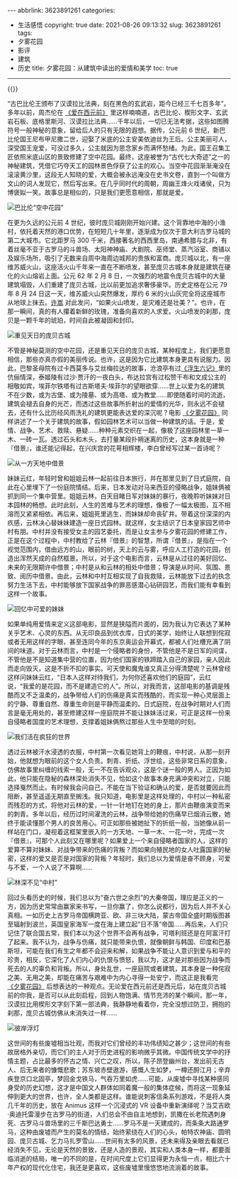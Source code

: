 ﻿﻿---
abbrlink: 3623891261
categories:
- 生活感悟
copyright: true
date: 2021-08-26 09:13:32
slug: 3623891261
tags:
- 夕雾花园
- 影评
- 建筑
- 历史
title: 夕雾花园：从建筑中读出的爱情和美学
toc: true
---

{{<douban type="movie" id="30238379">}}

“古巴比伦王颁布了汉谟拉比法典，刻在黑色的玄武岩，距今已经三千七百多年”。多年以前，周杰伦在 [《爱在西元前》](https://www.bilibili.com/video/BV1Vx411G7Aj/) 里这样喃喃道，古巴比伦、楔形文字、玄武岩石板、底格里斯河、汉谟拉比法典……千年以后，一切已无法考据，这些如图腾符号一般神秘的意象，留给后人的只有无限的遐想。据传，公元前 6 世纪，新巴比伦国王尼布甲尼撒二世，迎娶了米底的公主安美依迪丝为王后。公主美丽可人，深受国王宠爱，可没过多久，公主就因为思念家乡而满怀愁绪。为此，国王召集工匠依照米底山区的景致修建了空中花园。最终，这座被誉为“古代七大奇迹”之一的神秘建筑，凭借它巧夺天工的园林景色俘获了公主的欢心。当空中花园渐渐淹没在滚滚黄沙里，这段无人知晓的爱，大概会被永远淹没在史书文卷，直到一个叫做方文山的词人发现它，然后写出来。在几乎同时代的周朝，周幽王烽火戏诸侯，只为博褒姒一笑。故事总是相似的，只是我们更愿意相信，那就是爱。

![巴比伦“空中花园”](https://i.loli.net/2021/08/27/vL3PmCX9TUfuqN1.jpg)

在更为久远的公元前 4 世纪，彼时庞贝城刚刚开始兴建。这个背靠地中海的小渔村，依托着天然的港口优势，在短短几十年里，逐渐成为仅次于意大利古罗马城的第二大城市。它北距罗马 300 千米，西接著名的西西里岛，南通希腊与北非，有着丝毫不亚于古罗马的斗兽场、太阳神神庙、大剧院、巫师堂、蒸汽浴室、商铺以及娱乐场所，吸引了无数来自周中海周边城邦的贵族和富商。庞贝城以北，有一座维苏威火山，这座活火山千年来一直在不断喷发，甚至庞贝古城本身就是建筑在硬化的火山熔岩上面。公元 62 年 2 月 8 日，一次强烈的地震令庞贝古城中的大量建筑塌毁，人们重建了庞贝古城，比以前更加追求奢侈豪华。历史定格在公元 79 年 8 月 24 日这一天，维苏威火山突然爆发，厚约 6 米的火山灰完全将这座城市从地球上抹去。[许嵩](https://music.163.com/#/song?id=1842802205) 对此发问，“如果火山喷发，是灾难还是壮美？”。也许，在那一瞬间，真的有人攥着新鲜的玫瑰，准备向喜欢的人求爱。火山喷发的刹那，庞贝是一颗千年的琥珀，时间自此被凝固和封印。

![重见天日的庞贝古城](https://i.loli.net/2021/08/27/bte7TPhu15aErHv.jpg)

不管是神秘莫测的空中花园，还是重见天日的庞贝古城，某种程度上，我们更愿意相信，那些亦真亦假的美丽传说。也许，这是因为它比建筑本身更具有说服力。因此，巴黎圣母院有过卡西莫多与艾丝梅拉达的故事，沧浪亭有过[《浮生六记》](https://book.douban.com/subject/1088581/)里的伉俪情深，泰姬陵有过沙·贾汗的一夜白头，布达拉宫有过松赞干布和文成公主的相敬如宾，埃菲尔铁塔有过古斯塔夫·埃菲尔的望眼欲穿……世上以爱为名的建筑不在少数，或为古堡、或为陵墓、或为高塔、或为教堂……即使随着时间的流逝，建筑会褪去自身的光芒，而透过这些故事所折射出的爱情的光华，则永远不会褪去，还有什么比历经风雨洗礼的建筑更能表达爱的深沉呢？电影 [《夕雾花园》](https://movie.douban.com/subject/30238379/) 同样讲述了一个关于建筑的故事，假如园林艺术可以当做一种建筑的话。于是，爱情、战争、艺术、救赎、悬疑……种种元素交织在一起，像极了这座园林里一草一木、一砖一瓦。透过石头和木头，去打量某段扑朔迷离的历史，这本身就是一种『借景』，谁还能记得起，在兴庆宫的花萼相辉楼，李白曾经写过某一首诗呢？

![从一方天地中借景](https://i.loli.net/2021/08/27/D2mPAnxp3Zlo6hv.jpg)

妹妹云红，年轻时曾和姐姐云林一起前往日本旅行，并在那里见到了日式庭院，自此在心里埋下了一份庭院情结。后来，日本发动对马来西亚的侵略战争，姐妹俩被抓到同一个集中营里。姐姐云林，白天目睹日军对妹妹的暴行，夜晚聆听妹妹对日本园林的畅想。此时此刻，人生的苦难与艺术的理想，像极了一幅太极图，互不相溶而又紧紧相依。再后来，姐姐死里逃生，而妹妹却命丧矿井。带着这份深深的内疚感，云林决心替妹妹建造一座日式园林。就这样，女主结识了日本皇家园艺师中村有朋。中村并没有接受女主的园艺委托，而是让女主参与夕雾花园的修建工作，正是在这个过程中，中村教给了云林『借景』的智慧，所谓『借景』，是指在一个视觉范围内，借由远方的山，眼前的树，天上的云与雾，呼应人工打造的花园，创造出浑然天成的自然框景。所以，对于这个电影而言，云林是从过往的美好回忆、未来的无限期许中借景；中村是从和云林的相处中借景；导演是从时间、氛围、景致、阅历中借景。由此，云林和中村互相实现了自我救赎，云林能放下过去的执念努力生活下去，中村能够放下国家战争的罪恶感潜心钻研园艺，而我们能有幸看到这样一个故事。

![回忆中可爱的妹妹](https://i.loli.net/2021/08/27/Fv8x1ObSHcuiX2w.jpg)

如果单纯用爱情来定义这部电影，显然是狭隘而片面的，因为我认为它表达了某种关乎艺术、心灵的东西。从无印良品到优衣库，日式的美学，始终让人联想到侘寂或者无用这样的字眼，甚至连同今年的东京奥运会开幕式，都被人们吐槽充满了阴间的味道。对于云林而言，中村是一个侵略者的身份，不管他是不是日军的间谍，不管他是不是知道集中营的位置，因为他们国家的铁蹄踏入自己的家园，亲人因此而走向毁灭，这是不折不扣的事实。可天使和魔鬼谁又真正分得清楚呢？云林曾经这样问妹妹云红，“日本人这样对待我们，为何你还喜欢他们的庭园”，云红说，“我爱的是花园，而不是建造它的人”。所以，对我而言，这部电影的基调是残酷而又不乏温柔的，战争带给人们的伤痛是真实而残酷的，而实现一种心灵层面上的宁静、尊重自然、尊重生命则是平静而温柔的。日式庭院，在战争时期对人们而言是毫无用处的，甚至修建这样一座庭院并不能让妹妹活过来，可正是这样一份来自侵略者国度的艺术理想，支撑着姐妹俩熬过那些人生中至暗的时刻。

![我们活在疯狂的世界](https://i.loli.net/2021/08/27/jl9D7bTKYJGMXIH.jpg)

透过云林被汗水浸透的衣服，中村第一次看见她背上的鞭痕，中村说，从那一刻开始，他就想为眼前的这个女人负责。刺青、折纸、浮世绘，这些非常日系的意象，仿佛故事里纠缠的线索一般，无一不在告诉观众，这是个谜一般的男人。正因为如此，他只能在隐秘的森林深处消失不见，恰如这个故事本身充满冲突和对立，只能选择戛然而止。有时候我会问自己，不能在当下验证和确认的爱，是否就要因此而阻断，甚至遥遥无期直至搁浅。我只知道，电影里是这样处理的，中村以一种私密而残忍的方式，将他对云林的爱，一针一针地钉在她的身上，那片由鞭痕演变而来的刺青。多年以后，经历过时间濯洗的云林，战争带给她的伤痛早已烟消云散，她终于能读懂那个男人的良苦用心。可正如那些被她扯下的折纸一般，当她像从前一样站在门口，凝视着这框架里嵌入的一方天地、一草一木、一花一叶，完成一次『借景』，可那个人此刻又在哪里呢？如果爱上一个来自侵略者国家的人，这样的爱算不算对妹妹、对战争带来的伤痛的背叛？而如果向殖民地的女人吐露国家的秘密，这样的爱又是否是对国家的背叛？年轻时，我们总以为爱情是奋不顾身，可爱与不爱，一个人说了不算啊……

![林深不见“中村”](https://i.loli.net/2021/08/27/Ygl9JcErsHGD3SF.jpg)

回过头看历史的时候，我们总以为“奋六世之余烈”的大秦帝国，理应是正义的一方，因为历史常常由赢家来书写，一旦你赢了，你怎么说都行，因为后人并不关心真相。一如历史上古罗马帝国横跨亚、欧、非三块大陆，蒙古帝国全盛时期版图甚至辐射到波兰，英国皇家海军一度在海上建立起“日不落”帝国……再后来，人们只记住了联合国五常，我们本以为这个世界不会再有战争，可塔利班还是在阿富汗打了起来。我不认为，战争与伤痛，就只能带来仇恨，就像朝鲜与韩国、印度和巴基斯坦，可能在我们有生之年都不会迎来和解，如果战争不能让人意识到爱与和平的珍贵，相反，它深化了人们内心的仇恨与愤怒，我以为，这才是对那些因为战争而死去的人的辜负和背叛。所以，身处乱世，一座庭院或者建筑，其本身是一种侘寂之美、无用之美，却能在痛苦与艰难中为内心寻得一处安宁，而这正是我看完 [《夕雾花园》](https://movie.douban.com/subject/30238379/) 后想表达的一种观点。无论爱在西元前还是西元后，站在庞贝古城前的你我，是否可以从此刻启程，回到人物饱满、情节充沛的某个瞬间，那一年，汉谟拉比用楔形文字刻下第一部法典，我静静地看着你，完全没想过防卫，拥抱的刹那，庞贝古城仿佛从未消失过一样……

![彼岸浮灯](https://i.loli.net/2021/08/27/IpXbBhykijmU1t2.jpg)

这世间的有些废墟相当壮观，而我对它们曾经的丰功伟绩知之甚少；这世间的有些故居格外亲切，而它们的主人对于历史进程的影响微乎其微。中国传统文学中的抒情主题，占比最多的怀古之情、兴亡之叹，所以，陈子昂登幽州台，发出前无古人、后无来者的慷慨悲歌；苏东坡赤壁遨游，感慨人生如梦，一樽还酹江月；辛弃疾登京口北固亭，梦回金戈铁马，气吞万里如虎……可能，从废墟中寻找某种感同身受的历史幻想，这才是中国文人群体如同着魔一般的集体症候，而将这一现象延伸到更大的世界，也许，全人类都是这样。谁能说刺客信条系列游戏，不是将人类几千年的历史，放在 Animus 这样一个沉浸式的 VR 设备中重新演绎呢？当艾吉欧·奥迪托雷漫步在古罗马的街道，人们总会不由自主地想到，凯撒在长老院遇刺身死、古罗马斗兽场里的三千斯巴达勇士……罗马不是一天建成的，而条条大路通罗马，这种由废墟而产生的莫名的情结，始终萦绕在人们的心头，帕特农神庙、圆明园、庞贝古城、乞力马扎罗雪山……世间有太多的风景，还未来得及亲眼去看就已经消失不见，无论是天然的景致，还是人造的景观，其实和人类本身一样，都要面临消逝的结局，唯一的不同的是，在时间尺度上它们显得更为永恒一点，相比六十年产权的现代化住宅，我还是更喜欢，这些废墟里慢悠悠地流淌着的故事。